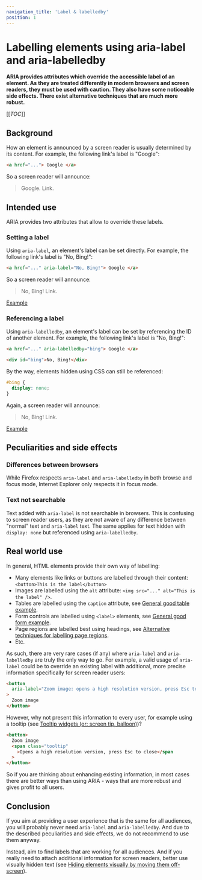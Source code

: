 ```yaml
---
navigation_title: 'Label & labelledby'
position: 1
---
```


# Labelling elements using aria-label and aria-labelledby

**ARIA provides attributes which override the accessible label of an element. As they are treated differently in modern browsers and screen readers, they must be used with caution. They also have some noticeable side effects. There exist alternative techniques that are much more robust.**

[[_TOC_]]

## Background

How an element is announced by a screen reader is usually determined by its content. For example, the following link's label is "Google":

```html
<a href="..."> Google </a>
```

So a screen reader will announce:

> Google. Link.

## Intended use

ARIA provides two attributes that allow to override these labels.

### Setting a label

Using `aria-label`, an element's label can be set directly. For example, the following link's label is "No, Bing!":

```html
<a href="..." aria-label="No, Bing!"> Google </a>
```

So a screen reader will announce:

> No, Bing! Link.

[Example](_examples/labelling-an-element-using-aria-label)

### Referencing a label

Using `aria-labelledby`, an element's label can be set by referencing the ID of another element. For example, the following link's label is "No, Bing!":

```html
<a href="..." aria-labelledby="bing"> Google </a>

<div id="bing">No, Bing!</div>
```

By the way, elements hidden using CSS can still be referenced:

```css
#bing {
  display: none;
}
```

Again, a screen reader will announce:

> No, Bing! Link.

[Example](_examples/labelling-an-element-using-aria-labelledby)

## Peculiarities and side effects

### Differences between browsers

While Firefox respects `aria-label` and `aria-labelledby` in both browse and focus mode, Internet Explorer only respects it in focus mode.

### Text not searchable

Text added with `aria-label` is not searchable in browsers. This is confusing to screen reader users, as they are not aware of any difference between "normal" text and `aria-label` text. The same applies for text hidden with `display: none` but referenced using `aria-labelledby`.

## Real world use

In general, HTML elements provide their own way of labelling:

- Many elements like links or buttons are labelled through their content: `<button>This is the label</button>`
- Images are labelled using the `alt` attribute: `<img src="..." alt="This is the label" />`.
- Tables are labelled using the `caption` attribute, see [General good table example](/examples/tables/good-example).
- Form controls are labelled using `<label>` elements, see [General good form example](/examples/forms/good-example).
- Page regions are labelled best using headings, see [Alternative techniques for labelling page regions](/examples/headings/alternative-techniques).
- Etc.

As such, there are very rare cases (if any) where `aria-label` and `aria-labelledby` are truly the only way to go. For example, a valid usage of `aria-label` could be to override an existing label with additional, more precise information specifically for screen reader users:

```html
<button
  aria-label="Zoom image: opens a high resolution version, press Esc to close"
>
  Zoom image
</button>
```

However, why not present this information to every user, for example using a tooltip (see [Tooltip widgets (or: screen tip, balloon)](/examples/widgets/tooltips))?

```html
<button>
  Zoom image
  <span class="tooltip"
    >Opens a high resolution version, press Esc to close</span
  >
</button>
```

So if you are thinking about enhancing existing information, in most cases there are better ways than using ARIA - ways that are more robust and gives profit to all users.

## Conclusion

If you aim at providing a user experience that is the same for all audiences, you will probably never need `aria-label` and `aria-labelledby`. And due to the described peculiarities and side effects, we do not recommend to use them anyway.

Instead, aim to find labels that are working for all audiences. And if you really need to attach additional information for screen readers, better use visually hidden text (see [Hiding elements visually by moving them off-screen](/examples/hiding-elements/visually)).
